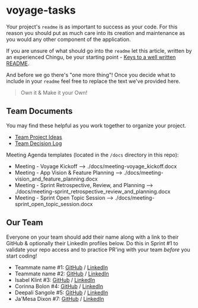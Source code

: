 # voyage-tasks

Your project's `readme` is as important to success as your code. For 
this reason you should put as much care into its creation and maintenance
as you would any other component of the application.

If you are unsure of what should go into the `readme` let this article,
written by an experienced Chingu, be your starting point - 
[Keys to a well written README](https://tinyurl.com/yk3wubft).

And before we go there's "one more thing"! Once you decide what to include
in your `readme` feel free to replace the text we've provided here.

> Own it & Make it your Own!

## Team Documents

You may find these helpful as you work together to organize your project.

- [Team Project Ideas](./docs/team_project_ideas.md)
- [Team Decision Log](./docs/team_decision_log.md)

Meeting Agenda templates (located in the `/docs` directory in this repo):

- Meeting - Voyage Kickoff --> ./docs/meeting-voyage_kickoff.docx
- Meeting - App Vision & Feature Planning --> ./docs/meeting-vision_and_feature_planning.docx
- Meeting - Sprint Retrospective, Review, and Planning --> ./docs/meeting-sprint_retrospective_review_and_planning.docx
- Meeting - Sprint Open Topic Session --> ./docs/meeting-sprint_open_topic_session.docx

## Our Team

Everyone on your team should add their name along with a link to their GitHub
& optionally their LinkedIn profiles below. Do this in Sprint #1 to validate
your repo access and to practice PR'ing with your team *before* you start
coding!

- Teammate name #1: [GitHub](https://github.com/lnovitz) / [LinkedIn](https://linkedin.com/in/liannanovitz)
- Teammate name #2: [GitHub](https://github.com/ghaccountname) / [LinkedIn](https://linkedin.com/in/liaccountname)
- Isabel Klint #3: [GitHub](https://github.com/isabelklint) / [LinkedIn](https://linkedin.com/in/isabel-klint)
- Corinna Bolon #4: [GitHub](https://github.com/corinnabolon) / [LinkedIn](https://www.linkedin.com/in/corinna-bolon-690003297/)
- Deepali Sangole #5: [GitHub](https://github.com/ss-deep) / [LinkedIn](https://www.linkedin.com/in/deepali-sangole-49b0841b/)
- Ja'Mesa Dixon #7: [GitHub](https://github.com/MeMeD10) / [LinkedIn](https://linkedin.com/in/JaMesa-Dixon)
